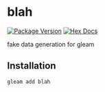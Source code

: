 # blah

[![Package Version](https://img.shields.io/hexpm/v/blah)](https://hex.pm/packages/blah)
[![Hex Docs](https://img.shields.io/badge/hex-docs-ffaff3)](https://hexdocs.pm/blah/)

fake data generation for gleam

## Installation

```sh
gleam add blah
```
